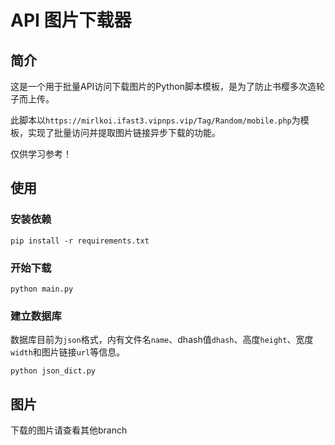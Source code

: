 # API 图片下载器

## 简介

这是一个用于批量API访问下载图片的Python脚本模板，是为了防止书樱多次造轮子而上传。

此脚本以`https://mirlkoi.ifast3.vipnps.vip/Tag/Random/mobile.php`为模板，实现了批量访问并提取图片链接异步下载的功能。

仅供学习参考！

## 使用

### 安装依赖

`pip install -r requirements.txt`

### 开始下载

`python main.py`

### 建立数据库

数据库目前为`json`格式，内有文件名`name`、dhash值`dhash`、高度`height`、宽度`width`和图片链接`url`等信息。

`python json_dict.py`

## 图片

下载的图片请查看其他branch

